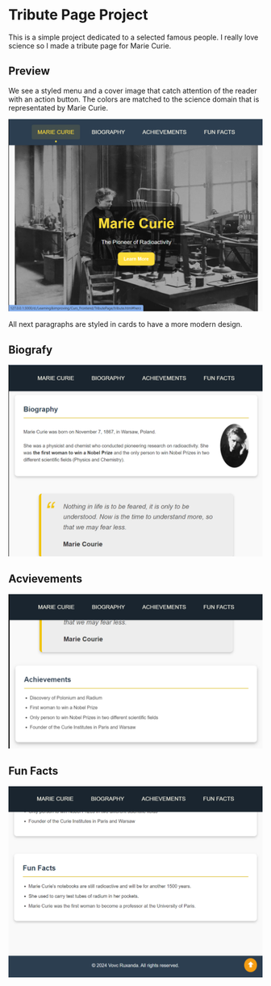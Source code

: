 # Tribute Page Project

This is a simple project dedicated to a selected famous people. I really love science so I made a tribute page for Marie Curie.

## Preview

We see a styled menu and a cover image that catch attention of the reader with an action button. The colors are matched to the science domain that is representated by Marie Curie.

![Homepage Preview](./img/index.png)

All next paragraphs are styled in cards to have a more modern design.

## Biografy

![Biografy Page](./img/biog.png)

## Acvievements

![Achievements Page](./img/achiev.png)

## Fun Facts

![Fun Facts Page](./img/funf.png)
